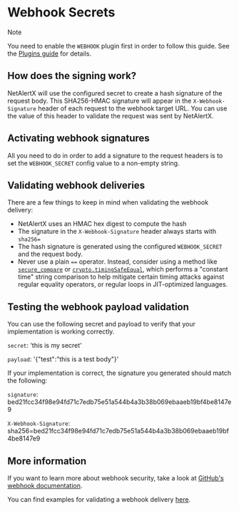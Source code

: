 # Webhook Secrets

> [!NOTE]
> You need to enable the `WEBHOOK` plugin first in order to follow this guide. See the [Plugins guide](./PLUGINS.md) for details.  

## How does the signing work?

NetAlertX will use the configured secret to create a hash signature of the request body. This SHA256-HMAC signature will appear in the `X-Webhook-Signature` header of each request to the webhook target URL. You can use the value of this header to validate the request was sent by NetAlertX.

## Activating webhook signatures

All you need to do in order to add a signature to the request headers is to set the `WEBHOOK_SECRET` config value to a non-empty string.

## Validating webhook deliveries

There are a few things to keep in mind when validating the webhook delivery:

- NetAlertX uses an HMAC hex digest to compute the hash
- The signature in the `X-Webhook-Signature` header always starts with `sha256=`
- The hash signature is generated using the configured `WEBHOOK_SECRET` and the request body.
- Never use a plain `==` operator. Instead, consider using a method like [`secure_compare`](https://www.rubydoc.info/gems/rack/Rack%2FUtils:secure_compare) or [`crypto.timingSafeEqual`](https://nodejs.org/api/crypto.html#cryptotimingsafeequala-b), which performs a "constant time" string comparison to help mitigate certain timing attacks against regular equality operators, or regular loops in JIT-optimized languages.

## Testing the webhook payload validation

You can use the following secret and payload to verify that your implementation is working correctly.

`secret`: 'this is my secret'

`payload`: '{"test":"this is a test body"}'

If your implementation is correct, the signature you generated should match the following:

`signature`: bed21fcc34f98e94fd71c7edb75e51a544b4a3b38b069ebaaeb19bf4be8147e9

`X-Webhook-Signature`: sha256=bed21fcc34f98e94fd71c7edb75e51a544b4a3b38b069ebaaeb19bf4be8147e9

## More information

If you want to learn more about webhook security, take a look at [GitHub's webhook documentation](https://docs.github.com/en/webhooks/about-webhooks).

You can find examples for validating a webhook delivery [here](https://docs.github.com/en/webhooks/using-webhooks/validating-webhook-deliveries#examples).
